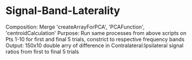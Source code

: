 # Signal-Band-Laterality
Composition: Merge 'createArrayForPCA', 'PCAFunction', 'centroidCalculation' 
Purpose: Run same processes from above scripts on Pts 1-10 for first and final 5 trials, constrict to respective frequency bands
Output: 150x10 double arry of difference in Contralateral:Ipsilateral signal ratios from first to final 5 trials
